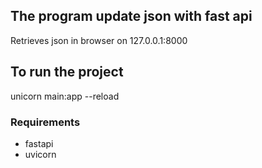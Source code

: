 ## The program update json with fast api

Retrieves json in browser on 127.0.0.1:8000

## To run the project

unicorn main:app --reload     

### Requirements

- fastapi
- uvicorn

